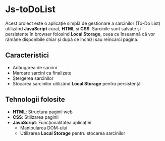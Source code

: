 # Js-toDoList

Acest proiect este o aplicație simplă de gestionare a sarcinilor (To-Do List) utilizând **JavaScript** curat, **HTML** și **CSS**. Sarcinile sunt salvate și persistente în browser folosind **Local Storage**, ceea ce înseamnă că vor rămâne disponibile chiar și după ce închizi sau reîncarci pagina.

## Caracteristici

- Adăugarea de sarcini
- Marcare sarcini ca finalizate
- Ștergerea sarcinilor
- Stocarea sarcinilor utilizând **Local Storage** pentru persistență

## Tehnologii folosite

- **HTML**: Structura paginii web
- **CSS**: Stilizarea paginii
- **JavaScript**: Funcționalitatea aplicației
  - Manipularea DOM-ului
  - Utilizarea **Local Storage** pentru stocarea sarcinilor
